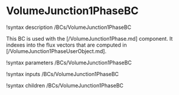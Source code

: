 # VolumeJunction1PhaseBC

!syntax description /BCs/VolumeJunction1PhaseBC

This BC is used with the [/VolumeJunction1Phase.md] component. It indexes into
the flux vectors that are computed in [/VolumeJunction1PhaseUserObject.md].

!syntax parameters /BCs/VolumeJunction1PhaseBC

!syntax inputs /BCs/VolumeJunction1PhaseBC

!syntax children /BCs/VolumeJunction1PhaseBC
